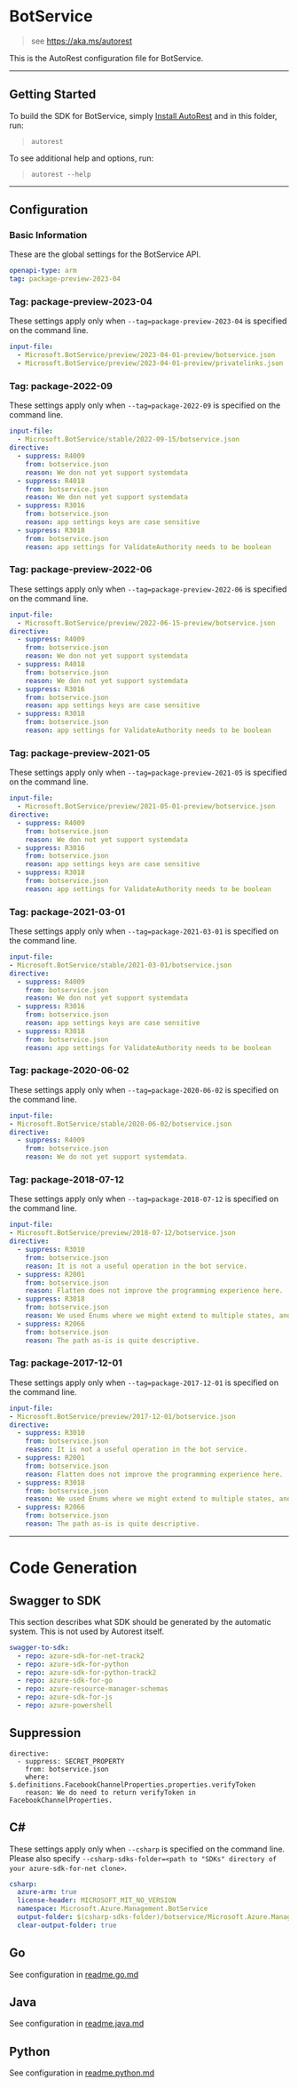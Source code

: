 # BotService

> see https://aka.ms/autorest

This is the AutoRest configuration file for BotService.

---

## Getting Started

To build the SDK for BotService, simply [Install AutoRest](https://aka.ms/autorest/install) and in this folder, run:

> `autorest`

To see additional help and options, run:

> `autorest --help`

---

## Configuration

### Basic Information

These are the global settings for the BotService API.

``` yaml
openapi-type: arm
tag: package-preview-2023-04
```


### Tag: package-preview-2023-04

These settings apply only when `--tag=package-preview-2023-04` is specified on the command line.

```yaml $(tag) == 'package-preview-2023-04'
input-file:
  - Microsoft.BotService/preview/2023-04-01-preview/botservice.json
  - Microsoft.BotService/preview/2023-04-01-preview/privatelinks.json
```
### Tag: package-2022-09

These settings apply only when `--tag=package-2022-09` is specified on the command line.

``` yaml $(tag) == 'package-2022-09'
input-file:
  - Microsoft.BotService/stable/2022-09-15/botservice.json
directive:
  - suppress: R4009
    from: botservice.json
    reason: We don not yet support systemdata
  - suppress: R4018
    from: botservice.json
    reason: We don not yet support systemdata
  - suppress: R3016
    from: botservice.json
    reason: app settings keys are case sensitive
  - suppress: R3018
    from: botservice.json
    reason: app settings for ValidateAuthority needs to be boolean
```

### Tag: package-preview-2022-06

These settings apply only when `--tag=package-preview-2022-06` is specified on the command line.

``` yaml $(tag) == 'package-preview-2022-06'
input-file:
  - Microsoft.BotService/preview/2022-06-15-preview/botservice.json
directive:
  - suppress: R4009
    from: botservice.json
    reason: We don not yet support systemdata
  - suppress: R4018
    from: botservice.json
    reason: We don not yet support systemdata
  - suppress: R3016
    from: botservice.json
    reason: app settings keys are case sensitive
  - suppress: R3018
    from: botservice.json
    reason: app settings for ValidateAuthority needs to be boolean
```

### Tag: package-preview-2021-05

These settings apply only when `--tag=package-preview-2021-05` is specified on the command line.

``` yaml $(tag) == 'package-preview-2021-05'
input-file:
  - Microsoft.BotService/preview/2021-05-01-preview/botservice.json
directive:
  - suppress: R4009
    from: botservice.json
    reason: We don not yet support systemdata
  - suppress: R3016
    from: botservice.json
    reason: app settings keys are case sensitive
  - suppress: R3018
    from: botservice.json
    reason: app settings for ValidateAuthority needs to be boolean
```

### Tag: package-2021-03-01

These settings apply only when `--tag=package-2021-03-01` is specified on the command line.

``` yaml $(tag) == 'package-2021-03-01'
input-file:
- Microsoft.BotService/stable/2021-03-01/botservice.json
directive:
  - suppress: R4009
    from: botservice.json
    reason: We don not yet support systemdata
  - suppress: R3016
    from: botservice.json
    reason: app settings keys are case sensitive
  - suppress: R3018
    from: botservice.json
    reason: app settings for ValidateAuthority needs to be boolean
```

### Tag: package-2020-06-02

These settings apply only when `--tag=package-2020-06-02` is specified on the command line.

``` yaml $(tag) == 'package-2020-06-02'
input-file:
- Microsoft.BotService/stable/2020-06-02/botservice.json
directive:
  - suppress: R4009
    from: botservice.json
    reason: We do not yet support systemdata.
```

### Tag: package-2018-07-12

These settings apply only when `--tag=package-2018-07-12` is specified on the command line.

``` yaml $(tag) == 'package-2018-07-12'
input-file:
- Microsoft.BotService/preview/2018-07-12/botservice.json
directive:
  - suppress: R3010
    from: botservice.json
    reason: It is not a useful operation in the bot service.
  - suppress: R2001
    from: botservice.json
    reason: Flatten does not improve the programming experience here.
  - suppress: R3018
    from: botservice.json
    reason: We used Enums where we might extend to multiple states, and left booleans where it would ease development.
  - suppress: R2066
    from: botservice.json
    reason: The path as-is is quite descriptive.
```

### Tag: package-2017-12-01

These settings apply only when `--tag=package-2017-12-01` is specified on the command line.

``` yaml $(tag) == 'package-2017-12-01'
input-file:
- Microsoft.BotService/preview/2017-12-01/botservice.json
directive:
  - suppress: R3010
    from: botservice.json
    reason: It is not a useful operation in the bot service.
  - suppress: R2001
    from: botservice.json
    reason: Flatten does not improve the programming experience here.
  - suppress: R3018
    from: botservice.json
    reason: We used Enums where we might extend to multiple states, and left booleans where it would ease development.
  - suppress: R2066
    from: botservice.json
    reason: The path as-is is quite descriptive.
```

---

# Code Generation

## Swagger to SDK

This section describes what SDK should be generated by the automatic system.
This is not used by Autorest itself.

``` yaml $(swagger-to-sdk)
swagger-to-sdk:
  - repo: azure-sdk-for-net-track2
  - repo: azure-sdk-for-python
  - repo: azure-sdk-for-python-track2
  - repo: azure-sdk-for-go
  - repo: azure-resource-manager-schemas
  - repo: azure-sdk-for-js
  - repo: azure-powershell
```

## Suppression

``` 
directive:
  - suppress: SECRET_PROPERTY
    from: botservice.json
    where: $.definitions.FacebookChannelProperties.properties.verifyToken
    reason: We do need to return verifyToken in FacebookChannelProperties.
```

## C#

These settings apply only when `--csharp` is specified on the command line.
Please also specify `--csharp-sdks-folder=<path to "SDKs" directory of your azure-sdk-for-net clone>`.

``` yaml $(csharp)
csharp:
  azure-arm: true
  license-header: MICROSOFT_MIT_NO_VERSION
  namespace: Microsoft.Azure.Management.BotService
  output-folder: $(csharp-sdks-folder)/botservice/Microsoft.Azure.Management.BotService/src/Generated
  clear-output-folder: true
```

## Go

See configuration in [readme.go.md](./readme.go.md)

## Java

See configuration in [readme.java.md](./readme.java.md)

## Python

See configuration in [readme.python.md](./readme.python.md)
